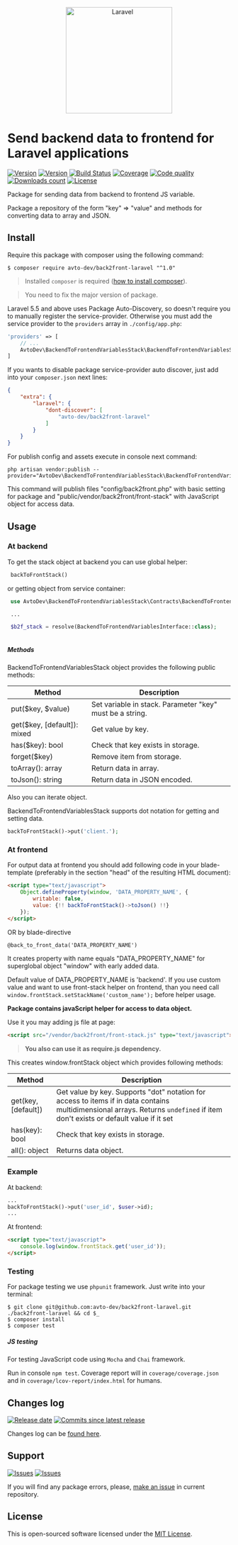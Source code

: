 <p align="center">
  <img src="https://laravel.com/assets/img/components/logo-laravel.svg" alt="Laravel" width="240" />
</p>

# Send backend data to frontend for Laravel applications

[![Version][badge_packagist_version]][link_packagist]
[![Version][badge_php_version]][link_packagist]
[![Build Status][badge_build_status]][link_build_status]
[![Coverage][badge_coverage]][link_coverage]
[![Code quality][badge_code_quality]][link_coverage]
[![Downloads count][badge_downloads_count]][link_packagist]
[![License][badge_license]][link_license]

Package for sending data from backend to frontend JS variable.

Package a repository of the form "key" => "value" and methods for converting data to array and JSON.

## Install

Require this package with composer using the following command:

```shell
$ composer require avto-dev/back2front-laravel "^1.0"
```

> Installed `composer` is required ([how to install composer][getcomposer]).

> You need to fix the major version of package.

Laravel 5.5 and above uses Package Auto-Discovery, so doesn't require you to manually register the service-provider. Otherwise you must add the service provider to the `providers` array in `./config/app.php`:

```php
'providers' => [
    // ...
    AvtoDev\BackendToFrontendVariablesStack\BackendToFrontendVariablesStackServiceProvider::class,
]
```

If you wants to disable package service-provider auto discover, just add into your `composer.json` next lines:

```json
{
    "extra": {
        "laravel": {
            "dont-discover": [
                "avto-dev/back2front-laravel"
            ]
        }
    }
}
```
For publish config and assets execute in console next command:
```shell
php artisan vendor:publish --provider="AvtoDev\BackendToFrontendVariablesStack\BackendToFrontendVariablesStackServiceProvider"
```

This command will publish files "config/back2front.php" with basic setting for package and "public/vendor/back2front/front-stack" with JavaScript object for access data.


## Usage

### At backend

To get the stack object at backend you can use global helper:

```php
 backToFrontStack()
```

or getting object from service container:

```php
 use AvtoDev\BackendToFrontendVariablesStack\Contracts\BackendToFrontendVariablesInterface;

 ...

 $b2f_stack = resolve(BackendToFrontendVariablesInterface::class);
 
```

##### Methods

BackendToFrontendVariablesStack object provides the following public methods:

| Method | Description  |
|---|---|
| put($key, $value) | Set variable in stack. Parameter "key" must be a string.  |
| get($key, \[default\]): mixed         |  Get value by key. |
| has($key): bool         | Check that key exists in storage.  |
| forget($key)      | Remove item from storage.  |
| toArray(): array  | Return data in array. |
| toJson(): string  | Return data in JSON encoded. |

Also you can iterate object.

BackendToFrontendVariablesStack supports dot notation for getting and setting data.

```php
backToFrontStack()->put('client.');
```

### At frontend

For output data at frontend you should add following code in your blade-template (preferably in the section "head" of the resulting HTML document):

```html
<script type="text/javascript">
    Object.defineProperty(window, 'DATA_PROPERTY_NAME', {
        writable: false,
        value: {!! backToFrontStack()->toJson() !!}
    });
</script>
```

OR by blade-directive

```html
@back_to_front_data('DATA_PROPERTY_NAME')
```

It creates property with name equals "DATA_PROPERTY_NAME" for superglobal object "window" with early added data.

Default value of DATA_PROPERTY_NAME is 'backend'. If you use custom value and want to use front-stack helper on frontend, than you need call ```window.frontStack.setStackName('custom_name');```
before helper usage.


**Package contains javaScript helper for access to data object.**

Use it you may adding js file at page:

```html
<script src="/vendor/back2front/front-stack.js" type="text/javascript"></script>
```


> **You also can use it as require.js dependency.**

This creates window.frontStack object which provides following methods:

| Method | Description  |
|---|---|
| get(key, \[default\])         |  Get value by key. Supports "dot" notation for access to items if in data contains multidimensional arrays.  Returns `undefined` if item don't exists or default value if it set |
| has(key): bool         | Check that key exists in storage.  |
| all(): object         | Returns data object.  |

### Example

At backend:

```php
...
backToFrontStack()->put('user_id', $user->id);
...
```

At frontend:

```html
<script type="text/javascript">
    console.log(window.frontStack.get('user_id'));
</script>
```

### Testing

For package testing we use `phpunit` framework. Just write into your terminal:

```shell
$ git clone git@github.com:avto-dev/back2front-laravel.git ./back2front-laravel && cd $_
$ composer install
$ composer test
```

##### JS testing

For testing JavaScript code using `Mocha` and `Chai` framework.

Run in console `npm test`. Coverage report will in `coverage/coverage.json` and in `coverage/lcov-report/index.html` for humans.

## Changes log

[![Release date][badge_release_date]][link_releases]
[![Commits since latest release][badge_commits_since_release]][link_commits]

Changes log can be [found here][link_changes_log].

## Support

[![Issues][badge_issues]][link_issues]
[![Issues][badge_pulls]][link_pulls]

If you will find any package errors, please, [make an issue][link_create_issue] in current repository.

## License

This is open-sourced software licensed under the [MIT License][link_license].

[badge_packagist_version]:https://img.shields.io/packagist/v/avto-dev/back2front-laravel.svg?style=flat-square&maxAge=180
[badge_php_version]:https://img.shields.io/packagist/php-v/avto-dev/back2front-laravel.svg?style=flat-square&longCache=true
[badge_build_status]:https://img.shields.io/scrutinizer/build/g/avto-dev/back2front-laravel.svg?style=flat-square&maxAge=180&logo=scrutinizer
[badge_code_quality]:https://img.shields.io/scrutinizer/g/avto-dev/back2front-laravel.svg?style=flat-square&maxAge=180
[badge_coverage]:https://img.shields.io/scrutinizer/coverage/g/avto-dev/back2front-laravel.svg?style=flat-square&maxAge=180
[badge_downloads_count]:https://img.shields.io/packagist/dt/avto-dev/back2front-laravel.svg?style=flat-square&maxAge=180
[badge_license]:https://img.shields.io/packagist/l/avto-dev/back2front-laravel.svg?style=flat-square&longCache=true
[badge_release_date]:https://img.shields.io/github/release-date/avto-dev/back2front-laravel.svg?style=flat-square&maxAge=180
[badge_commits_since_release]:https://img.shields.io/github/commits-since/avto-dev/back2front-laravel/latest.svg?style=flat-square&maxAge=180
[badge_issues]:https://img.shields.io/github/issues/avto-dev/back2front-laravel.svg?style=flat-square&maxAge=180
[badge_pulls]:https://img.shields.io/github/issues-pr/avto-dev/back2front-laravel.svg?style=flat-square&maxAge=180
[link_releases]:https://github.com/avto-dev/back2front-laravel/releases
[link_packagist]:https://packagist.org/packages/avto-dev/back2front-laravel
[link_build_status]:https://scrutinizer-ci.com/g/avto-dev/back2front-laravel/build-status/master
[link_coverage]:https://scrutinizer-ci.com/g/avto-dev/back2front-laravel/?branch=master
[link_changes_log]:https://github.com/avto-dev/back2front-laravel/blob/master/CHANGELOG.md
[link_issues]:https://github.com/avto-dev/back2front-laravel/issues
[link_create_issue]:https://github.com/avto-dev/back2front-laravel/issues/new/choose
[link_commits]:https://github.com/avto-dev/back2front-laravel/commits
[link_pulls]:https://github.com/avto-dev/back2front-laravel/pulls
[link_license]:https://github.com/avto-dev/back2front-laravel/blob/master/LICENSE
[getcomposer]:https://getcomposer.org/download/
